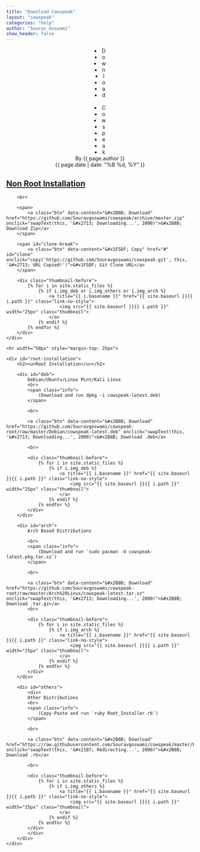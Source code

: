 ```yaml
---
title: "Download Cowspeak"
layout: "cowspeak"
categories: "help"
author: "Sourav Goswami"
show_header: false
---
```


<center>
	<div style="user-select: none">
		<li class="lighting" style="animation-delay: 0s;">D</li>
		<li class="lighting" style="animation-delay: 0.1s;">o</li>
		<li class="lighting" style="animation-delay: 0.2s;">w</li>
		<li class="lighting" style="animation-delay: 0.3s;">n</li>
		<li class="lighting" style="animation-delay: 0.4s;">l</li>
		<li class="lighting" style="animation-delay: 0.5s;">o</li>
		<li class="lighting" style="animation-delay: 0.6s;">a</li>
		<li class="lighting" style="animation-delay: 0.7s;">d</li>
		&nbsp;&nbsp;&nbsp;&nbsp;
		<li class="lighting" style="animation-delay: 0.8s;">C</li>
		<li class="lighting" style="animation-delay: 0.9s;">o</li>
		<li class="lighting" style="animation-delay: 1.0s;">w</li>
		<li class="lighting" style="animation-delay: 1.1s;">s</li>
		<li class="lighting" style="animation-delay: 1.2s;">p</li>
		<li class="lighting" style="animation-delay: 1.3s;">e</li>
		<li class="lighting" style="animation-delay: 1.4s;">a</li>
		<li class="lighting" style="animation-delay: 1.5s;">k</li>
	</div>
</center>

<center><span class="rgb">By {{ page.author }}</span></center>
<center><span class="rgb">{{ page.date | date: "%B %d, %Y" }}</span></center>

<div id="installation">
	<div id="non-root-installation">
		<h2><u>Non Root Installation</u></h2>

		<br>

		<span>
			<a class="btn" data-content="&#x2B8B; Download" href="https://github.com/Souravgoswami/cowspeak/archive/master.zip" onclick="swapText(this, '&#x2713; Downloading...', 2000)">&#x2B8B; Download Zip</a>
		</span>

		<span id="clone-break">
			<a class="btn" data-content="&#x1F5DF; Copy" href="#" id="clone" onclick="copy('https://github.com/Souravgoswami/cowspeak.git', this, '&#x2713; URL Copied!')">&#x1F5DF; Git Clone URL</a>
		</span>

		<div class="thumbnail-before">
			{% for i in site.static_files %}
				{% if i.img_deb or i.img_others or i.img_arch %}
					<a title="{{ i.basename }}" href="{{ site.baseurl }}{{ i.path }}" class="link-no-style">
						<img src="{{ site.baseurl }}{{ i.path }}" width="25px" class="thumbnail">
					</a>
				{% endif %}
			{% endfor %}
		</div>
	</div>

	<hr width="50px" style="margin-top: 25px">

	<div id="root-installation">
		<h2><u>Root Installation</u></h2>

		<div id="deb">
			Debian/Ubuntu/Linux Mint/Kali Linux
			<br>
			<span class="info">
				(Download and run dpkg -i cowspeak-latest.deb)
			</span>

			<br>

			<a class="btn" data-content="&#x2B8B; Download" href="https://github.com/Souravgoswami/cowspeak-root/raw/master/Debian/cowspeak-latest.deb" onclick="swapText(this, '&#x2713; Downloading...', 2000)">&#x2B8B; Download .deb</a>

			<br>

			<div class="thumbnail-before">
				{% for i in site.static_files %}
					{% if i.img_deb %}
						<a title="{{ i.basename }}" href="{{ site.baseurl }}{{ i.path }}" class="link-no-style">
							<img src="{{ site.baseurl }}{{ i.path }}" width="25px" class="thumbnail">
						</a>
					{% endif %}
				{% endfor %}
			</div>
		</div>

		<div id="arch">
			Arch Based Distributions

			<br>
			<span class="info">
				(Download and run `sudo pacman -U cowspeak-latest.pkg.tar.xz`)
			</span>

			<br>

			<a class="btn" data-content="&#x2B8B; Download" href="https://github.com/Souravgoswami/cowspeak-root/raw/master/Arch%20Linux/cowspeak-latest.tar.xz" onclick="swapText(this, '&#x2713; Downloading...', 2000)">&#x2B8B; Download .tar.gz</a>
			<br>

			<div class="thumbnail-before">
				{% for i in site.static_files %}
					{% if i.img_arch %}
						<a title="{{ i.basename }}" href="{{ site.baseurl }}{{ i.path }}" class="link-no-style">
							<img src="{{ site.baseurl }}{{ i.path }}" width="25px" class="thumbnail">
						</a>
					{% endif %}
				{% endfor %}
			</div>
		</div>

		<div id="others">
			<div>
			Other Distributions
			<br>
			<span class="info">
				(Copy-Paste and run `ruby Root_Installer.rb`)
			</span>

			<br>

			<a class="btn" data-content="&#x2B8B; Download" href="https://raw.githubusercontent.com/Souravgoswami/cowspeak/master/Root_Installer.rb" onclick="swapText(this, '&#x21B7; Redirecting...', 2000)">&#x2B8B; Download .rb</a>

			<br>

			<div class="thumbnail-before">
				{% for i in site.static_files %}
					{% if i.img_others %}
						<a title="{{ i.basename }}" href="{{ site.baseurl }}{{ i.path }}" class="link-no-style">
							<img src="{{ site.baseurl }}{{ i.path }}" width="25px" class="thumbnail">
						</a>
					{% endif %}
				{% endfor %}
			</div>
			</div>
		</div>
	</div>
</div>
